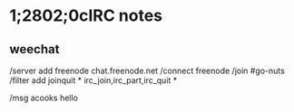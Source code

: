 1;2802;0cIRC notes 
=========

## weechat
/server add freenode chat.freenode.net
/connect freenode
/join #go-nuts
/filter add joinquit * irc_join,irc_part,irc_quit *



/msg acooks hello


